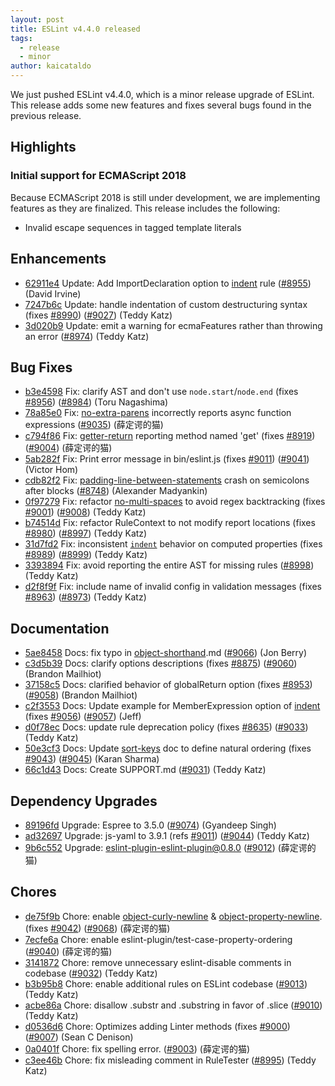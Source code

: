 ```yaml
---
layout: post
title: ESLint v4.4.0 released
tags:
  - release
  - minor
author: kaicataldo
---
```


We just pushed ESLint v4.4.0, which is a minor release upgrade of ESLint. This release adds some new features and fixes several bugs found in the previous release.


## Highlights


### Initial support for ECMAScript 2018
Because ECMAScript 2018 is still under development, we are implementing features as they are finalized. This release includes the following:

* Invalid escape sequences in tagged template literals




## Enhancements


* [62911e4](https://github.com/eslint/eslint/commit/62911e4) Update: Add ImportDeclaration option to [indent](/docs/rules/indent) rule ([#8955](https://github.com/eslint/eslint/issues/8955)) (David Irvine)
* [7247b6c](https://github.com/eslint/eslint/commit/7247b6c) Update: handle indentation of custom destructuring syntax (fixes [#8990](https://github.com/eslint/eslint/issues/8990)) ([#9027](https://github.com/eslint/eslint/issues/9027)) (Teddy Katz)
* [3d020b9](https://github.com/eslint/eslint/commit/3d020b9) Update: emit a warning for ecmaFeatures rather than throwing an error ([#8974](https://github.com/eslint/eslint/issues/8974)) (Teddy Katz)




## Bug Fixes


* [b3e4598](https://github.com/eslint/eslint/commit/b3e4598) Fix: clarify AST and don't use `node.start`/`node.end` (fixes [#8956](https://github.com/eslint/eslint/issues/8956)) ([#8984](https://github.com/eslint/eslint/issues/8984)) (Toru Nagashima)
* [78a85e0](https://github.com/eslint/eslint/commit/78a85e0) Fix: [no-extra-parens](/docs/rules/no-extra-parens) incorrectly reports async function expressions ([#9035](https://github.com/eslint/eslint/issues/9035)) (薛定谔的猫)
* [c794f86](https://github.com/eslint/eslint/commit/c794f86) Fix: [getter-return](/docs/rules/getter-return) reporting method named 'get' (fixes [#8919](https://github.com/eslint/eslint/issues/8919)) ([#9004](https://github.com/eslint/eslint/issues/9004)) (薛定谔的猫)
* [5ab282f](https://github.com/eslint/eslint/commit/5ab282f) Fix: Print error message in bin/eslint.js (fixes [#9011](https://github.com/eslint/eslint/issues/9011)) ([#9041](https://github.com/eslint/eslint/issues/9041)) (Victor Hom)
* [cdb82f2](https://github.com/eslint/eslint/commit/cdb82f2) Fix: [padding-line-between-statements](/docs/rules/padding-line-between-statements) crash on semicolons after blocks ([#8748](https://github.com/eslint/eslint/issues/8748)) (Alexander Madyankin)
* [0f97279](https://github.com/eslint/eslint/commit/0f97279) Fix: refactor [no-multi-spaces](/docs/rules/no-multi-spaces) to avoid regex backtracking (fixes [#9001](https://github.com/eslint/eslint/issues/9001)) ([#9008](https://github.com/eslint/eslint/issues/9008)) (Teddy Katz)
* [b74514d](https://github.com/eslint/eslint/commit/b74514d) Fix: refactor RuleContext to not modify report locations (fixes [#8980](https://github.com/eslint/eslint/issues/8980)) ([#8997](https://github.com/eslint/eslint/issues/8997)) (Teddy Katz)
* [31d7fd2](https://github.com/eslint/eslint/commit/31d7fd2) Fix: inconsistent [`indent`](/docs/rules/indent) behavior on computed properties (fixes [#8989](https://github.com/eslint/eslint/issues/8989)) ([#8999](https://github.com/eslint/eslint/issues/8999)) (Teddy Katz)
* [3393894](https://github.com/eslint/eslint/commit/3393894) Fix: avoid reporting the entire AST for missing rules ([#8998](https://github.com/eslint/eslint/issues/8998)) (Teddy Katz)
* [d2f8f9f](https://github.com/eslint/eslint/commit/d2f8f9f) Fix: include name of invalid config in validation messages (fixes [#8963](https://github.com/eslint/eslint/issues/8963)) ([#8973](https://github.com/eslint/eslint/issues/8973)) (Teddy Katz)




## Documentation


* [5ae8458](https://github.com/eslint/eslint/commit/5ae8458) Docs: fix typo in [object-shorthand](/docs/rules/object-shorthand).md ([#9066](https://github.com/eslint/eslint/issues/9066)) (Jon Berry)
* [c3d5b39](https://github.com/eslint/eslint/commit/c3d5b39) Docs: clarify options descriptions (fixes [#8875](https://github.com/eslint/eslint/issues/8875)) ([#9060](https://github.com/eslint/eslint/issues/9060)) (Brandon Mailhiot)
* [37158c5](https://github.com/eslint/eslint/commit/37158c5) Docs: clarified behavior of globalReturn option (fixes [#8953](https://github.com/eslint/eslint/issues/8953)) ([#9058](https://github.com/eslint/eslint/issues/9058)) (Brandon Mailhiot)
* [c2f3553](https://github.com/eslint/eslint/commit/c2f3553) Docs: Update example for MemberExpression option of [indent](/docs/rules/indent) (fixes [#9056](https://github.com/eslint/eslint/issues/9056)) ([#9057](https://github.com/eslint/eslint/issues/9057)) (Jeff)
* [d0f78ec](https://github.com/eslint/eslint/commit/d0f78ec) Docs: update rule deprecation policy (fixes [#8635](https://github.com/eslint/eslint/issues/8635)) ([#9033](https://github.com/eslint/eslint/issues/9033)) (Teddy Katz)
* [50e3cf3](https://github.com/eslint/eslint/commit/50e3cf3) Docs: Update [sort-keys](/docs/rules/sort-keys) doc to define natural ordering (fixes [#9043](https://github.com/eslint/eslint/issues/9043)) ([#9045](https://github.com/eslint/eslint/issues/9045)) (Karan Sharma)
* [66c1d43](https://github.com/eslint/eslint/commit/66c1d43) Docs: Create SUPPORT.md ([#9031](https://github.com/eslint/eslint/issues/9031)) (Teddy Katz)




## Dependency Upgrades


* [89196fd](https://github.com/eslint/eslint/commit/89196fd) Upgrade: Espree to 3.5.0 ([#9074](https://github.com/eslint/eslint/issues/9074)) (Gyandeep Singh)
* [ad32697](https://github.com/eslint/eslint/commit/ad32697) Upgrade: js-yaml to 3.9.1 (refs [#9011](https://github.com/eslint/eslint/issues/9011)) ([#9044](https://github.com/eslint/eslint/issues/9044)) (Teddy Katz)
* [9b6c552](https://github.com/eslint/eslint/commit/9b6c552) Upgrade: eslint-plugin-eslint-plugin@0.8.0 ([#9012](https://github.com/eslint/eslint/issues/9012)) (薛定谔的猫)






## Chores


* [de75f9b](https://github.com/eslint/eslint/commit/de75f9b) Chore: enable [object-curly-newline](/docs/rules/object-curly-newline) & [object-property-newline](/docs/rules/object-property-newline).(fixes [#9042](https://github.com/eslint/eslint/issues/9042)) ([#9068](https://github.com/eslint/eslint/issues/9068)) (薛定谔的猫)
* [7ecfe6a](https://github.com/eslint/eslint/commit/7ecfe6a) Chore: enable eslint-plugin/test-case-property-ordering ([#9040](https://github.com/eslint/eslint/issues/9040)) (薛定谔的猫)
* [3141872](https://github.com/eslint/eslint/commit/3141872) Chore: remove unnecessary eslint-disable comments in codebase ([#9032](https://github.com/eslint/eslint/issues/9032)) (Teddy Katz)
* [b3b95b8](https://github.com/eslint/eslint/commit/b3b95b8) Chore: enable additional rules on ESLint codebase ([#9013](https://github.com/eslint/eslint/issues/9013)) (Teddy Katz)
* [acbe86a](https://github.com/eslint/eslint/commit/acbe86a) Chore: disallow .substr and .substring in favor of .slice ([#9010](https://github.com/eslint/eslint/issues/9010)) (Teddy Katz)
* [d0536d6](https://github.com/eslint/eslint/commit/d0536d6) Chore: Optimizes adding Linter methods (fixes [#9000](https://github.com/eslint/eslint/issues/9000)) ([#9007](https://github.com/eslint/eslint/issues/9007)) (Sean C Denison)
* [0a0401f](https://github.com/eslint/eslint/commit/0a0401f) Chore: fix spelling error. ([#9003](https://github.com/eslint/eslint/issues/9003)) (薛定谔的猫)
* [c3ee46b](https://github.com/eslint/eslint/commit/c3ee46b) Chore: fix misleading comment in RuleTester ([#8995](https://github.com/eslint/eslint/issues/8995)) (Teddy Katz)
